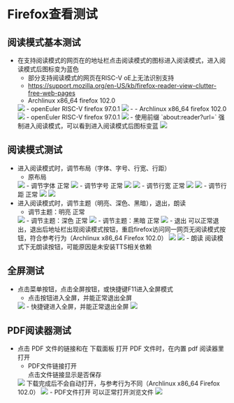 # Firefox查看测试
## 阅读模式基本测试
- 在支持阅读模式的网页在的地址栏点击阅读模式的图标进入阅读模式，进入阅读模式后图标变为蓝色
    - 部分支持阅读模式的网页在RISC-V oE上无法识别支持    
    - <https://support.mozilla.org/en-US/kb/firefox-reader-view-clutter-free-web-pages>  
    - Archlinux x86_64 firefox 102.0  
    <img src="../Img/view/oe_no_readermode.png">  
    - openEuler RISC-V firefox 97.0.1  
    <img src="../Img/view/arch_readermode.png">  
    - <https://riscv.org/technical/specifications/>  
    - Archlinux x86_64 firefox 102.0  
    <img src="../Img/view/riscv_spec_page_arch_readermode.png">  
    - openEuler RISC-V firefox 97.0.1  
    <img src="../Img/view/riscv_spec_page_readermode.png"> 
    - 使用前缀 `about:reader?url=` 强制进入阅读模式，可以看到进入阅读模式后图标变蓝  
    <img src="../Img/view/oe_forced_readermode.png">  

## 阅读模式测试
- 进入阅读模式时，调节布局（字体、字号、行宽、行距） 
    - 原布局  
    <img src="../Img/view/original_layout.png">  
    - 调节字体 正常  
    <img src="../Img/view/font_changed.png">  
    - 调节字号 正常  
    <img src="../Img/view/font_size_increased.png">  
    <img src="../Img/view/font_size_decreased.png">  
    - 调节行宽 正常  
    <img src="../Img/view/content_width_increased.png">  
    <img src="../Img/view/content_width_decreased.png">  
    - 调节行距 正常  
    <img src="../Img/view/line_height_increased.png">  
    <img src="../Img/view/line_height_decreased.png">  
- 进入阅读模式时，调节主题（明亮、深色、黑暗），退出，朗读  
    - 调节主题：明亮 正常    
    <img src="../Img/view/light_mode.png">  
    - 调节主题：深色 正常  
    <img src="../Img/view/sepia_mode.png">  
    - 调节主题：黑暗 正常    
    <img src="../Img/view/dark_mode.png">  
    - 退出 可以正常退出，退出后地址栏出现阅读模式按钮，重启firefox访问同一网页无阅读模式按钮，符合参考行为（Archlinux x86_64 Firefox 102.0）  
    <img src="../Img/view/exit_reader_mode.png">  
    <img src="../Img/view/restart_firefox_no_readermode.png">  
    - 朗读    
    阅读模式下无朗读按钮，可能原因是未安装TTS相关依赖  

## 全屏测试
- 点击菜单按钮，点击全屏按钮，或快捷键F11进入全屏模式  
    - 点击按钮进入全屏，并能正常退出全屏  
    <img src="../Img/view/fullscreen_button.png">  
    - 快捷键进入全屏，并能正常退出全屏  
    <img src="../Img/view/fullscreen_f11.png">  
## PDF阅读器测试
- 点击 PDF 文件的链接和在 下载面板 打开 PDF 文件时，在内置 pdf 阅读器里打开  
    - PDF文件链接打开   
    点击文件链接显示是否保存  
    <img src="../Img/view/pdf_from_link.png">  
    下载完成后不会自动打开，与参考行为不同（Archlinux x86_64 Firefox 102.0）  
    <img src="../Img/view/pdf_downloaded.png">  
    - PDF文件打开 可以正常打开浏览文件  
    <img src="../Img/view/pdf_from_download_list.png">  
